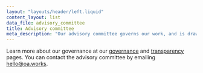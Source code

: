 ```yaml
---
layout: "layouts/header/left.liquid"
content_layout: list
data_file: advisory_committee
title: Advisory committee
meta_description: "Our advisory committee governs our work, and is drawn from the community members we serve and that share our values."
---
```


 Learn more about our governance at our [governance](/governance) and [transparency](/openness) pages. You can contact the advisory committee by emailing [hello@oa.works](mailto:hello@oa.works).
